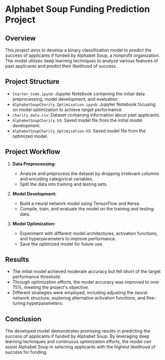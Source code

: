 # Alphabet Soup Funding Prediction Project

## Overview
This project aims to develop a binary classification model to predict the success of applicants if funded by Alphabet Soup, a nonprofit organization. The model utilizes deep learning techniques to analyze various features of past applicants and predict their likelihood of success.

## Project Structure
- `Starter_Code.ipynb`: Jupyter Notebook containing the initial data preprocessing, model development, and evaluation.
- `AlphabetSoupCharity_Optimisation.ipynb`: Jupyter Notebook focusing on model optimization to achieve target performance.
- `charity_data.csv`: Dataset containing information about past applicants.
- `AlphabetSoupCharity.h5`: Saved model file from the initial model development.
- `AlphabetSoupCharity_Optimisation.h5`: Saved model file from the optimized model.

## Project Workflow
1. **Data Preprocessing:** 
   - Analyze and preprocess the dataset by dropping irrelevant columns and encoding categorical variables.
   - Split the data into training and testing sets.

2. **Model Development:**
   - Build a neural network model using TensorFlow and Keras.
   - Compile, train, and evaluate the model on the training and testing data.

3. **Model Optimization:**
   - Experiment with different model architectures, activation functions, and hyperparameters to improve performance.
   - Save the optimized model for future use.

## Results
- The initial model achieved moderate accuracy but fell short of the target performance threshold.
- Through optimization efforts, the model accuracy was improved to over 75%, meeting the project's objective.
- Different strategies were employed, including adjusting the neural network structure, exploring alternative activation functions, and fine-tuning hyperparameters.

## Conclusion
The developed model demonstrates promising results in predicting the success of applicants if funded by Alphabet Soup. By leveraging deep learning techniques and continuous optimization efforts, the model can assist Alphabet Soup in selecting applicants with the highest likelihood of success for funding.
